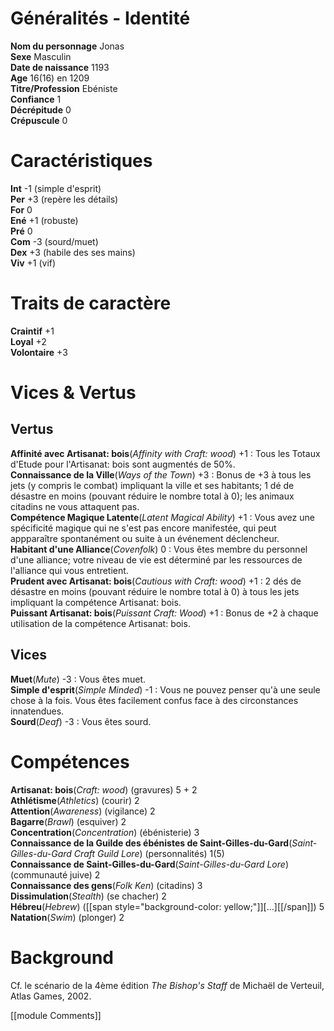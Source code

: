 # Généralités - Identité  
**Nom du personnage** Jonas  
**Sexe** Masculin  
**Date de naissance** 1193  
**Age** 16(16) en 1209  
**Titre/Profession** Ebéniste  
**Confiance** 1  
**Décrépitude** 0  
**Crépuscule** 0

# Caractéristiques  
**Int** -1 (simple d'esprit)  
**Per** +3 (repère les détails)  
**For** 0  
**Ené** +1 (robuste)  
**Pré** 0  
**Com** -3 (sourd/muet)  
**Dex** +3 (habile des ses mains)  
**Viv** +1 (vif)

# Traits de caractère  
**Craintif** +1  
**Loyal** +2  
**Volontaire** +3

# Vices & Vertus

## Vertus  
**Affinité avec Artisanat: bois**(*Affinity with Craft: wood*) +1 : Tous les Totaux d'Etude pour l'Artisanat: bois sont augmentés de 50%.  
**Connaissance de la Ville**(*Ways of the Town*) +3 : Bonus de +3 à tous les jets (y compris le combat) impliquant la ville et ses habitants; 1 dé de désastre en moins (pouvant réduire le nombre total à 0); les animaux citadins ne vous attaquent pas.  
**Compétence Magique Latente**(*Latent Magical Ability*) +1 : Vous avez une spécificité magique qui ne s'est pas encore manifestée, qui peut appparaître spontanément ou suite à un événement déclencheur.  
**Habitant d'une Alliance**(*Covenfolk*) 0 : Vous êtes membre du personnel d'une alliance; votre niveau de vie est déterminé par les ressources de l'alliance qui vous entretient.  
**Prudent avec Artisanat: bois**(*Cautious with Craft: wood*) +1 : 2 dés de désastre en moins (pouvant réduire le nombre total à 0) à tous les jets impliquant la compétence Artisanat: bois.  
**Puissant Artisanat: bois**(*Puissant Craft: Wood*) +1 : Bonus de +2 à chaque utilisation de la compétence Artisanat: bois.

## Vices  
**Muet**(*Mute*) -3 : Vous êtes muet.  
**Simple d'esprit**(*Simple Minded*) -1 : Vous ne pouvez penser qu'à une seule chose à la fois. Vous êtes facilement confus face à des circonstances innatendues.  
**Sourd**(*Deaf*) -3 : Vous êtes sourd.

# Compétences  
**Artisanat: bois**(*Craft: wood*) (gravures) 5 + 2  
**Athlétisme**(*Athletics*) (courir) 2  
**Attention**(*Awareness*) (vigilance) 2  
**Bagarre**(*Brawl*) (esquiver) 2  
**Concentration**(*Concentration*) (ébénisterie) 3  
**Connaissance de la Guilde des ébénistes de Saint-Gilles-du-Gard**(*Saint-Gilles-du-Gard Craft Guild Lore*) (personnalités) 1(5)  
**Connaissance de Saint-Gilles-du-Gard**(*Saint-Gilles-du-Gard Lore*) (communauté juive) 2  
**Connaissance des gens**(*Folk Ken*) (citadins) 3  
**Dissimulation**(*Stealth*) (se chacher) 2  
**Hébreu**(*Hebrew*) ([[span style="background-color: yellow;"]][...][[/span]]) 5  
**Natation**(*Swim*) (plonger) 2

# Background  
Cf. le scénario de la 4ème édition *The Bishop's Staff* de Michaël de Verteuil, Atlas Games, 2002.

[[module Comments]]  